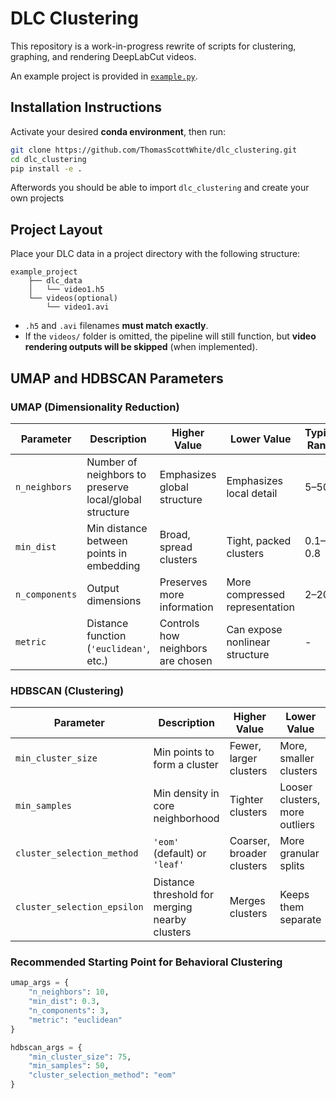 # DLC Clustering

This repository is a work-in-progress rewrite of scripts for clustering, graphing, and rendering DeepLabCut videos.

An example project is provided in [`example.py`](example.ipynb).

## Installation Instructions

Activate your desired **conda environment**, then run:

```bash
git clone https://github.com/ThomasScottWhite/dlc_clustering.git
cd dlc_clustering
pip install -e .
```
Afterwords you should be able to import `dlc_clustering` and create your own projects

## Project Layout

Place your DLC data in a project directory with the following structure:
```
example_project
    ├── dlc_data
    │   └── video1.h5
    └── videos(optional)
        └── video1.avi
```
- `.h5` and `.avi` filenames **must match exactly**.
- If the `videos/` folder is omitted, the pipeline will still function, but **video rendering outputs will be skipped** (when implemented).

## UMAP and HDBSCAN Parameters

### UMAP (Dimensionality Reduction)

| Parameter      | Description                                             | Higher Value                      | Lower Value                          | Typical Range |
|----------------|---------------------------------------------------------|-----------------------------------|---------------------------------------|----------------|
| `n_neighbors`  | Number of neighbors to preserve local/global structure  | Emphasizes global structure       | Emphasizes local detail               | 5–50          |
| `min_dist`     | Min distance between points in embedding                | Broad, spread clusters            | Tight, packed clusters                | 0.1–0.8       |
| `n_components` | Output dimensions                                       | Preserves more information        | More compressed representation        | 2–20          |
| `metric`       | Distance function (`'euclidean'`, etc.)                 | Controls how neighbors are chosen | Can expose nonlinear structure        | -             |

### HDBSCAN (Clustering)

| Parameter                   | Description                                       | Higher Value                       | Lower Value                           | Typical Range   |
|----------------------------|---------------------------------------------------|------------------------------------|----------------------------------------|-----------------|
| `min_cluster_size`         | Min points to form a cluster                      | Fewer, larger clusters             | More, smaller clusters                 | 20–150          |
| `min_samples`              | Min density in core neighborhood                  | Tighter clusters                   | Looser clusters, more outliers         | 5–100           |
| `cluster_selection_method` | `'eom'` (default) or `'leaf'`                     | Coarser, broader clusters          | More granular splits                   | `'eom'`, `'leaf'`|
| `cluster_selection_epsilon`| Distance threshold for merging nearby clusters    | Merges clusters                    | Keeps them separate                    | 0.0–0.5         |

### Recommended Starting Point for Behavioral Clustering

```python
umap_args = {
    "n_neighbors": 10,
    "min_dist": 0.3,
    "n_components": 3,
    "metric": "euclidean"
}

hdbscan_args = {
    "min_cluster_size": 75,
    "min_samples": 50,
    "cluster_selection_method": "eom"
}

